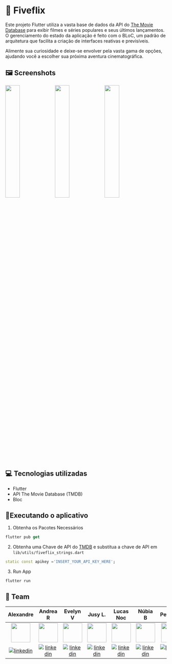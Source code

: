# 🎥 Fiveflix

Este projeto Flutter utiliza a vasta base de dados da API do [The Movie Database](https://www.themoviedb.org/documentation/api?language=pt-BR) para exibir filmes e séries populares e seus últimos lançamentos. O gerenciamento do estado da aplicação é feito com o BLoC, um padrão de arquitetura que facilita a criação de interfaces reativas e previsíveis.

<p> Alimente sua curiosidade e deixe-se envolver pela vasta gama de opções, ajudando você a escolher sua próxima aventura cinematográfica.</p>

## 🖼️ Screenshots

<p>
<img src="https://github.com/jusylopes/flutter_fiveflix/assets/95923104/65825f36-7075-4980-9161-540d241e94a5" width="30%">
<img src="https://github.com/jusylopes/flutter_fiveflix/assets/95923104/1ee137c7-b642-4372-a5eb-d9105ee12144" width="30%">
<img src="https://github.com/jusylopes/flutter_fiveflix/assets/95923104/ebdce0d0-6e06-4bf7-a14e-7aba5ac4aa2a" width="30%">
</p>

## 💻 Tecnologias utilizadas

- Flutter
- API The Movie Database (TMDB)
- Bloc

## 📱Executando o aplicativo

1. Obtenha os Pacotes Necessários

```dart
flutter pub get
```

2. Obtenha uma Chave de API do [TMDB](https://www.themoviedb.org/documentation/api) e substitua a chave de API em `lib/utils/fiveflix_strings.dart`

```dart
static const apikey ='INSERT_YOUR_API_KEY_HERE';
```

3. Run App

```dart
flutter run
```

## 🚀 Team

|                                                                                      Alexandre                                                                                       |                                                                                         Andrea R                                                                                         |                                                                                  Evelyn V                                                                                   |                                                                               Jusy L.                                                                                |                                                                               Lucas Noc                                                                               |                                                                              Núbia B                                                                              |                                                                                           Petronio                                                                                           |                                                                                           Vinicius                                                                                            |                                                                                      Willian                                                                                      |
| :----------------------------------------------------------------------------------------------------------------------------------------------------------------------------------: | :--------------------------------------------------------------------------------------------------------------------------------------------------------------------------------------: | :-------------------------------------------------------------------------------------------------------------------------------------------------------------------------: | :------------------------------------------------------------------------------------------------------------------------------------------------------------------: | :-------------------------------------------------------------------------------------------------------------------------------------------------------------------: | :---------------------------------------------------------------------------------------------------------------------------------------------------------------: | :------------------------------------------------------------------------------------------------------------------------------------------------------------------------------------------: | :-------------------------------------------------------------------------------------------------------------------------------------------------------------------------------------------: | :-------------------------------------------------------------------------------------------------------------------------------------------------------------------------------: |
|                        <a href="https://github.com/AlexandreCalmonJr"><img src="https://avatars.githubusercontent.com/u/87951095?v=4" width="60px"></a><br />                        |                              <a href="https://github.com/devdados"><img src="https://avatars.githubusercontent.com/u/123258962?v=4" width="60px"></a><br />                              |                    <a href="https://github.com/evelyn-vanielly"><img src="https://avatars.githubusercontent.com/u/67793057?v=4" width="60px"></a><br />                     |                    <a href="https://github.com/jusylopes"><img src="https://avatars.githubusercontent.com/u/95923104?v=4" width="60px"></a><br />                    |                     <a href="https://github.com/Lucasnoc"><img src="https://avatars.githubusercontent.com/u/90123470?v=4" width="60px"></a><br />                     |               <a href="https://github.com/nubiabarcellar"><img src="https://avatars.githubusercontent.com/u/131191644?v=4" width="60px"></a><br />                |                               <a href="https://github.com/petronio50"><img src="https://avatars.githubusercontent.com/u/136655989?v=4" width="60px"></a><br />                               |                             <a href="https://github.com/viniciusjsouza"><img src="https://avatars.githubusercontent.com/u/120809254?v=4" width="60px"></a><br />                              |                        <a href="https://github.com/WillianSeidel"><img src="https://avatars.githubusercontent.com/u/126173353?v=4" width="60px"></a><br />                        |
| <a href="https://www.linkedin.com/in/alexandre-calmon-54ab7016a/"><img align="center" src="https://img.shields.io/badge/-alexC-05122A?style=flat&logo=linkedin" alt="linkedin"/></a> | <a href="https://www.linkedin.com/in/andr%C3%A9a-rangel-011826245/"><img align="center" src="https://img.shields.io/badge/-andreaR-05122A?style=flat&logo=linkedin" alt="linkedin"/></a> | <a href="https://www.linkedin.com/in/evelyn-vanielly/"><img align="center" src="https://img.shields.io/badge/-evellyn-05122A?style=flat&logo=linkedin" alt="linkedin"/></a> | <a href="https://www.linkedin.com/in/jusy-lopes/"><img align="center" src="https://img.shields.io/badge/-jusyL-05122A?style=flat&logo=linkedin" alt="linkedin"/></a> | <a href="https://www.linkedin.com/in/nocfidback/"><img align="center" src="https://img.shields.io/badge/-lucasN-05122A?style=flat&logo=linkedin" alt="linkedin"/></a> | <a href="https://www.linkedin.com/in/nubiaB/"><img align="center" src="https://img.shields.io/badge/-nubiaB-05122A?style=flat&logo=linkedin" alt="linkedin"/></a> | <a href="https://www.linkedin.com/in/petr%C3%B4nio-oliveira-11899995/"><img align="center" src="https://img.shields.io/badge/-petronio-05122A?style=flat&logo=linkedin" alt="linkedin"/></a> | <a href="https://www.linkedin.com/in/vinicius-de-jesus-souza-ba7a144a/"><img align="center" src="https://img.shields.io/badge/-vinicius-05122A?style=flat&logo=linkedin" alt="linkedin"/></a> | <a href="https://www.linkedin.com/in/willianrobertoseidel/"><img align="center" src="https://img.shields.io/badge/-willianS-05122A?style=flat&logo=linkedin" alt="linkedin"/></a> |
